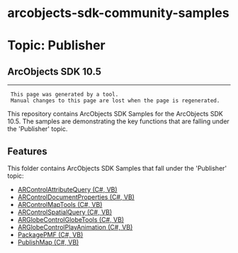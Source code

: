# arcobjects-sdk-community-samples 
# Topic: Publisher
## ArcObjects SDK 10.5  

----------
     This page was generated by a tool.
     Manual changes to this page are lost when the page is regenerated.

This repository contains ArcObjects SDK Samples for the ArcObjects SDK 10.5.  The samples are demonstrating the key functions that are falling under the 'Publisher' topic.  


## Features

This folder contains ArcObjects SDK Samples that fall under the 'Publisher' topic:

* [ARControlAttributeQuery (C#, VB)](../../../../tree/master/Net/Publisher//ARControlAttributeQuery)  
* [ARControlDocumentProperties (C#, VB)](../../../../tree/master/Net/Publisher//ARControlDocumentProperties)  
* [ARControlMapTools (C#, VB)](../../../../tree/master/Net/Publisher//ARControlMapTools)  
* [ARControlSpatialQuery (C#, VB)](../../../../tree/master/Net/Publisher//ARControlSpatialQuery)  
* [ARGlobeControlGlobeTools (C#, VB)](../../../../tree/master/Net/Publisher//ARGlobeControlGlobeTools)  
* [ARGlobeControlPlayAnimation (C#, VB)](../../../../tree/master/Net/Publisher//ARGlobeControlPlayAnimation)  
* [PackagePMF (C#, VB)](../../../../tree/master/Net/Publisher//PackagePMF)  
* [PublishMap (C#, VB)](../../../../tree/master/Net/Publisher//PublishMap)  


